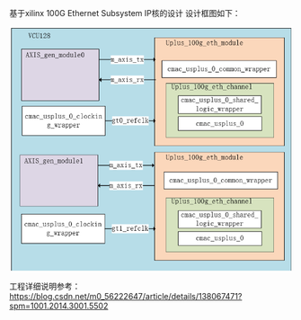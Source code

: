 基于xilinx 100G Ethernet Subsystem IP核的设计
设计框图如下：

![summary](./pic/summary.png)

工程详细说明参考：
https://blog.csdn.net/m0_56222647/article/details/138067471?spm=1001.2014.3001.5502